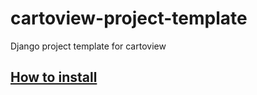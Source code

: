 # cartoview-project-template
Django project template for cartoview

## [How to install](http://cartologic.github.io/cartoview/#install-on-ubuntu-linux)

